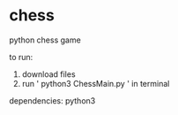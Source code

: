 # chess
python chess game

to run:
1) download files
2) run ' python3 ChessMain.py ' in terminal



dependencies:
python3
